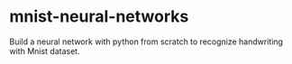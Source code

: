 # mnist-neural-networks
Build a neural network with python from scratch to recognize handwriting with Mnist dataset.
